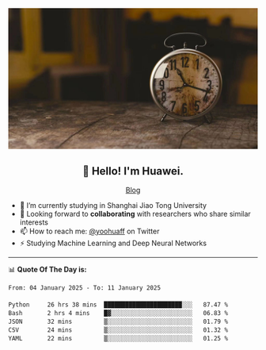 <div align="center">
  <a href="https://github.com/JHW5981">
    <img src="./assets/background.jpg">
  </a>
</div>

<h2 align="center">👋 Hello! I'm Huawei.</h2>
<p align="center">
  <a href="https://blog.csdn.net/Edward__J?spm=1000.2115.3001.5343">Blog</a>
</p>


- 🔭 I’m currently studying in Shanghai Jiao Tong University
- 💬 Looking forward to **collaborating** with researchers who share similar interests
- 📫 How to reach me: [@yoohuaff](https://twitter.com/yoohuaff) on Twitter
- ⚡ Studying Machine Learning and Deep Neural Networks

-------
📊 **Quote Of The Day is:**
<!--START_SECTION:waka-->

```txt
From: 04 January 2025 - To: 11 January 2025

Python     26 hrs 38 mins  ██████████████████████░░░   87.47 %
Bash       2 hrs 4 mins    █▓░░░░░░░░░░░░░░░░░░░░░░░   06.83 %
JSON       32 mins         ▒░░░░░░░░░░░░░░░░░░░░░░░░   01.79 %
CSV        24 mins         ▒░░░░░░░░░░░░░░░░░░░░░░░░   01.32 %
YAML       22 mins         ▒░░░░░░░░░░░░░░░░░░░░░░░░   01.25 %
```

<!--END_SECTION:waka-->
